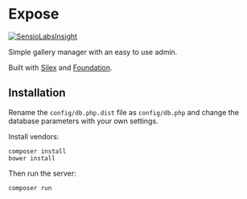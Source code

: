 # Expose

[![SensioLabsInsight](https://insight.sensiolabs.com/projects/139c213b-18b3-4456-a51e-ba8a765a7774/small.png)](https://insight.sensiolabs.com/projects/139c213b-18b3-4456-a51e-ba8a765a7774)

Simple gallery manager with an easy to use admin.

Built with [Silex](https://silex.symfony.com/doc/2.0/) and [Foundation](https://foundation.zurb.com/sites/docs/).

## Installation

Rename the `config/db.php.dist` file as `config/db.php` and change the database parameters with your own settings.

Install vendors:
```
composer install
bower install
```

Then run the server:
```
composer run
```
